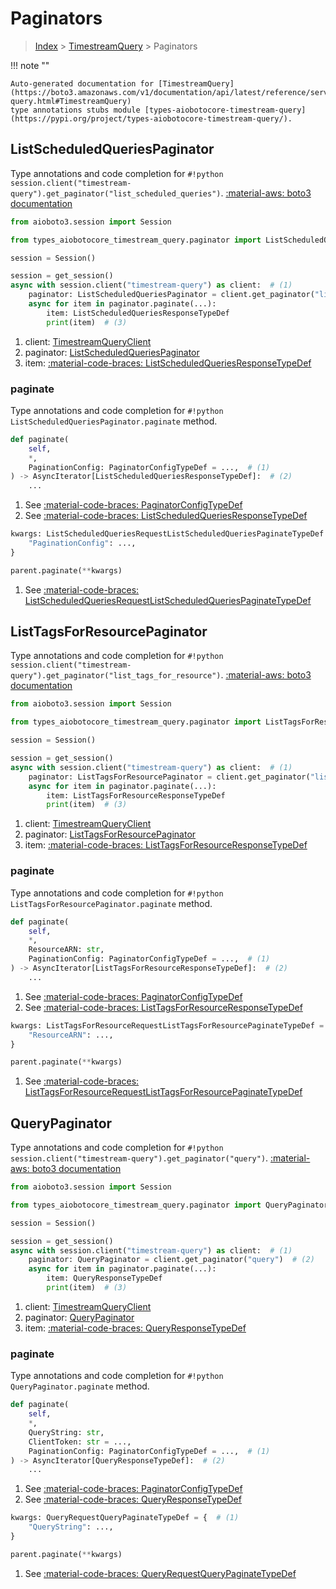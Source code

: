 # Paginators

> [Index](../README.md) > [TimestreamQuery](./README.md) > Paginators

!!! note ""

    Auto-generated documentation for [TimestreamQuery](https://boto3.amazonaws.com/v1/documentation/api/latest/reference/services/timestream-query.html#TimestreamQuery)
    type annotations stubs module [types-aiobotocore-timestream-query](https://pypi.org/project/types-aiobotocore-timestream-query/).

## ListScheduledQueriesPaginator

Type annotations and code completion for `#!python session.client("timestream-query").get_paginator("list_scheduled_queries")`.
[:material-aws: boto3 documentation](https://boto3.amazonaws.com/v1/documentation/api/latest/reference/services/timestream-query.html#TimestreamQuery.Paginator.ListScheduledQueries)

```python title="Usage example"
from aioboto3.session import Session

from types_aiobotocore_timestream_query.paginator import ListScheduledQueriesPaginator

session = Session()

session = get_session()
async with session.client("timestream-query") as client:  # (1)
    paginator: ListScheduledQueriesPaginator = client.get_paginator("list_scheduled_queries")  # (2)
    async for item in paginator.paginate(...):
        item: ListScheduledQueriesResponseTypeDef
        print(item)  # (3)
```

1. client: [TimestreamQueryClient](./client.md)
2. paginator: [ListScheduledQueriesPaginator](./paginators.md#listscheduledqueriespaginator)
3. item: [:material-code-braces: ListScheduledQueriesResponseTypeDef](./type_defs.md#listscheduledqueriesresponsetypedef) 


### paginate

Type annotations and code completion for `#!python ListScheduledQueriesPaginator.paginate` method.

```python title="Method definition"
def paginate(
    self,
    *,
    PaginationConfig: PaginatorConfigTypeDef = ...,  # (1)
) -> AsyncIterator[ListScheduledQueriesResponseTypeDef]:  # (2)
    ...
```

1. See [:material-code-braces: PaginatorConfigTypeDef](./type_defs.md#paginatorconfigtypedef) 
2. See [:material-code-braces: ListScheduledQueriesResponseTypeDef](./type_defs.md#listscheduledqueriesresponsetypedef) 


```python title="Usage example with kwargs"
kwargs: ListScheduledQueriesRequestListScheduledQueriesPaginateTypeDef = {  # (1)
    "PaginationConfig": ...,
}

parent.paginate(**kwargs)
```

1. See [:material-code-braces: ListScheduledQueriesRequestListScheduledQueriesPaginateTypeDef](./type_defs.md#listscheduledqueriesrequestlistscheduledqueriespaginatetypedef) 
## ListTagsForResourcePaginator

Type annotations and code completion for `#!python session.client("timestream-query").get_paginator("list_tags_for_resource")`.
[:material-aws: boto3 documentation](https://boto3.amazonaws.com/v1/documentation/api/latest/reference/services/timestream-query.html#TimestreamQuery.Paginator.ListTagsForResource)

```python title="Usage example"
from aioboto3.session import Session

from types_aiobotocore_timestream_query.paginator import ListTagsForResourcePaginator

session = Session()

session = get_session()
async with session.client("timestream-query") as client:  # (1)
    paginator: ListTagsForResourcePaginator = client.get_paginator("list_tags_for_resource")  # (2)
    async for item in paginator.paginate(...):
        item: ListTagsForResourceResponseTypeDef
        print(item)  # (3)
```

1. client: [TimestreamQueryClient](./client.md)
2. paginator: [ListTagsForResourcePaginator](./paginators.md#listtagsforresourcepaginator)
3. item: [:material-code-braces: ListTagsForResourceResponseTypeDef](./type_defs.md#listtagsforresourceresponsetypedef) 


### paginate

Type annotations and code completion for `#!python ListTagsForResourcePaginator.paginate` method.

```python title="Method definition"
def paginate(
    self,
    *,
    ResourceARN: str,
    PaginationConfig: PaginatorConfigTypeDef = ...,  # (1)
) -> AsyncIterator[ListTagsForResourceResponseTypeDef]:  # (2)
    ...
```

1. See [:material-code-braces: PaginatorConfigTypeDef](./type_defs.md#paginatorconfigtypedef) 
2. See [:material-code-braces: ListTagsForResourceResponseTypeDef](./type_defs.md#listtagsforresourceresponsetypedef) 


```python title="Usage example with kwargs"
kwargs: ListTagsForResourceRequestListTagsForResourcePaginateTypeDef = {  # (1)
    "ResourceARN": ...,
}

parent.paginate(**kwargs)
```

1. See [:material-code-braces: ListTagsForResourceRequestListTagsForResourcePaginateTypeDef](./type_defs.md#listtagsforresourcerequestlisttagsforresourcepaginatetypedef) 
## QueryPaginator

Type annotations and code completion for `#!python session.client("timestream-query").get_paginator("query")`.
[:material-aws: boto3 documentation](https://boto3.amazonaws.com/v1/documentation/api/latest/reference/services/timestream-query.html#TimestreamQuery.Paginator.Query)

```python title="Usage example"
from aioboto3.session import Session

from types_aiobotocore_timestream_query.paginator import QueryPaginator

session = Session()

session = get_session()
async with session.client("timestream-query") as client:  # (1)
    paginator: QueryPaginator = client.get_paginator("query")  # (2)
    async for item in paginator.paginate(...):
        item: QueryResponseTypeDef
        print(item)  # (3)
```

1. client: [TimestreamQueryClient](./client.md)
2. paginator: [QueryPaginator](./paginators.md#querypaginator)
3. item: [:material-code-braces: QueryResponseTypeDef](./type_defs.md#queryresponsetypedef) 


### paginate

Type annotations and code completion for `#!python QueryPaginator.paginate` method.

```python title="Method definition"
def paginate(
    self,
    *,
    QueryString: str,
    ClientToken: str = ...,
    PaginationConfig: PaginatorConfigTypeDef = ...,  # (1)
) -> AsyncIterator[QueryResponseTypeDef]:  # (2)
    ...
```

1. See [:material-code-braces: PaginatorConfigTypeDef](./type_defs.md#paginatorconfigtypedef) 
2. See [:material-code-braces: QueryResponseTypeDef](./type_defs.md#queryresponsetypedef) 


```python title="Usage example with kwargs"
kwargs: QueryRequestQueryPaginateTypeDef = {  # (1)
    "QueryString": ...,
}

parent.paginate(**kwargs)
```

1. See [:material-code-braces: QueryRequestQueryPaginateTypeDef](./type_defs.md#queryrequestquerypaginatetypedef) 

